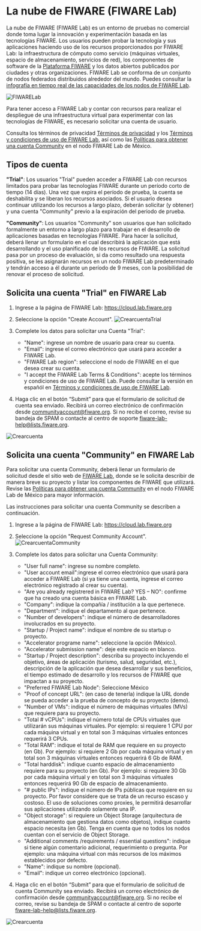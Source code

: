 # La nube de FIWARE (FIWARE Lab)
La nube de FIWARE (FIWARE Lab) es un entorno de pruebas no comercial donde toma lugar la innovación y experimentación basada en las tecnologías FIWARE. Los usuarios pueden probar la tecnología y sus aplicaciones haciendo uso de los recursos proporcionados por FIWARE Lab: la infraestructura de cómputo como servicio (máquinas virtuales, espacio de almacenamiento, servicios de red), los componentes de software de la [Plataforma FIWARE](./plataformaFIWARE.md) y los datos abiertos publicados por ciudades y otras organizaciones. 
FIWARE Lab se conforma de un conjunto de nodos federados distribuidos alrededor del mundo. Puedes consultar la [infografía en tiempo real de las capacidades de los nodos de FIWARE Lab](http://infographic.lab.fiware.org/).

  ![FIWARELab](./images//FL-00.jpg)
  
Para tener acceso a FIWARE Lab y contar con recursos para realizar el despliegue de una infraestructura virtual para experimentar con las tecnologías de FIWARE, es necesario solicitar una cuenta de usuario.

Consulta los términos de privacidad [Términos de privacidad](https://goo.gl/kIjJhA) y los [Términos y condiciones de uso de FIWARE Lab](https://goo.gl/cVSeNq), así como las [Políticas para obtener una cuenta Community](https://goo.gl/CeWN9b) en el nodo FIWARE Lab de México.

## Tipos de cuenta 
**"Trial"**: Los usuarios "Trial" pueden acceder a FIWARE Lab con recursos limitados para probar las tecnologías FIWARE durante un período corto de tiempo (14 días). Una vez que expira el período de prueba, la cuenta se deshabilita y se liberan los recursos asociados. Si el usuario desea continuar utilizando los recursos a largo plazo, deberán solicitar (y obtener) y una cuenta "Community" previo a la expiración del periodo de prueba.

**"Community"**: Los usuarios "Community" son usuarios que han solicitado formalmente un entorno a largo plazo para trabajar en el desarrollo de aplicaciones basadas en tecnologías FIWARE. Para hacer la solicitud, deberá llenar un formulario en el cual describirá la aplicación que está desarrollando y el uso planificado de los recursos de FIWARE. La solicitud pasa por un proceso de evaluación, si da como resultado una respuesta positiva, se les asignarán recursos en un nodo FIWARE Lab predeterminado y tendrán acceso a él durante un período de 9 meses, con la posibilidad de renovar el proceso de solicitud. 


## Solicita una cuenta "Trial" en FIWARE Lab
1. Ingrese a la página de FIWARE Lab: <https://cloud.lab.fiware.org>
2. Seleccione la opción "Create Account".
  ![CrearcuentaTrial](./images//FL-01.jpg)
  
3. Complete los datos para solicitar una Cuenta "Trial":
    - "Name": ingrese un nombre de usuario para crear su cuenta.
    - "Email": ingrese el correo electrónico que usará para acceder a FIWARE Lab.
    - "FIWARE Lab region": seleccione el nodo de FIWARE en el que desea crear su cuenta. 
    - "I accept the FIWARE Lab Terms & Conditions": acepte los  términos y condiciones de uso de FIWARE Lab. Puede consultar la versión en españól en [Términos y condiciones de uso de FIWARE Lab](https://goo.gl/cVSeNq).

4.	Haga clic en el botón “Submit” para que el formulario de solicitud de cuenta sea enviado. Recibirá un correo electrónico de confirmación desde <communityaccount@fiware.org>. Si no recibe el correo, revise su bandeja de SPAM o contacte  al centro de soporte <fiware-lab-help@lists.fiware.org>.

  ![Crearcuenta](./images//FL-02.jpg)
  
  
## Solicita una cuenta "Community" en FIWARE Lab
Para solicitar una cuenta Community, deberá llenar un formulario de solicitud desde el sitio web de
[FIWARE Lab](https://cloud.lab.fiware.org), donde se le solicita describir de manera breve su proyecto y listar los componentes
de FIWARE que utilizará. Revise las [Políticas para obtener una cuenta Community](https://goo.gl/CeWN9b) en el nodo FIWARE Lab de México para mayor información.

Las instrucciones para solicitar una cuenta Community se describen a continuación. 

1. Ingrese a la página de FIWARE Lab: <https://cloud.lab.fiware.org>
2. Seleccione la opción "Request Community Account".
  ![CrearcuentaCommunity](./images//FL-03.jpg)
  
3.	Complete los datos para solicitar una Cuenta Community:
    - "User full name": ingrese su nombre completo.
    - "User account email":ingrese el correo electrónico que usará para acceder a FIWARE Lab (si ya tiene una cuenta, ingrese el correo electrónico registrado al crear su cuenta).
    - "Are you already registrered in FIWARE Lab? YES – NO": confirme que ha creado una cuenta básica en FIWARE Lab. 
    - "Company": indique la compañía / institución a la que pertenece. 
    - "Department": indique el departamento al que pertenece. 
    - "Number of developers": indique el número de desarrolladores involucrados en su proyecto. 
    - "Startup / Project name": indique el nombre de su startup o proyecto.
    - "Accelerator programe name": seleccione la opción (México).
    - "Accelerator submission name": deje este espacio en blanco. 
    - "Startup / Project description": describa su proyecto incluyendo el objetivo, áreas de aplicación (turismo, salud, seguridad, etc.), descripción de la aplicación que desea desarrollar y sus beneficios, el tiempo estimado de desarrollo y los recursos de FIWARE que impactan a su proyecto.
    - "Preferred FIWARE Lab Node": Seleccione México
    - "Proof of concept URL": (en caso de tenerla) indique la URL donde se pueda acceder a la prueba de concepto de su proyecto (demo).
    - "Number of VMs": indique el número de máquinas virtuales (MVs) que requiere para su proyecto.
    - "Total # vCPUs": indique el número total de CPUs virtuales que utilizarán sus máquinas virtuales. Por ejemplo: si requiere 1 CPU por cada máquina virtual y en total son 3 máquinas virtuales entonces requerirá 3 CPUs. 
    - "Total RAM": indique el total de RAM que requiere en su proyecto (en Gb). Por ejemplo: si requiere 2 Gb por cada máquina virtual y en total son 3 máquinas virtuales entonces requerirá 6 Gb de RAM.  
    - "Total harddisk": indique cuanto espacio de almacenamiento requiere para su proyecto (en Gb). Por ejemplo: si requiere 30 Gb por cada máquina virtual y en total son 3 máquinas virtuales entonces requerirá 90 Gb de espacio de almacenamiento.  
    - "# public IPs": indique el número de IPs públicas que requiere en su proyecto. Por favor considere que se trata de un recurso escaso y costoso. El uso de soluciones como proxies, le permitirá desarrollar sus aplicaciones utilizando solamente una IP. 
    - "Object storage": si requiere un Object Storage (arquitectura de almacenamiento que gestiona datos como objetos), indique cuanto espacio necesita (en Gb). Tenga en cuenta que no todos los nodos cuentan con el servicio de Object Storage. 
    - "Additional comments /requirements / essential questions": indique si tiene algún comentario adicional, requerimiento o pregunta. Por ejemplo: una máquina virtual con más recursos de los máximos establecidos por defecto.  
    - "Name": indique su nombre (opcional).
    - "Email": indique un correo electrónico (opcional).

4.	Haga clic en el botón “Submit” para que el formulario de solicitud de cuenta Community sea enviado. Recibirá un correo electrónico de confirmación desde <communityaccount@fiware.org>. Si no recibe el correo, revise su bandeja de SPAM o contacte  al centro de soporte <fiware-lab-help@lists.fiware.org>.

  ![Crearcuenta](./images//FL-04.jpg)
